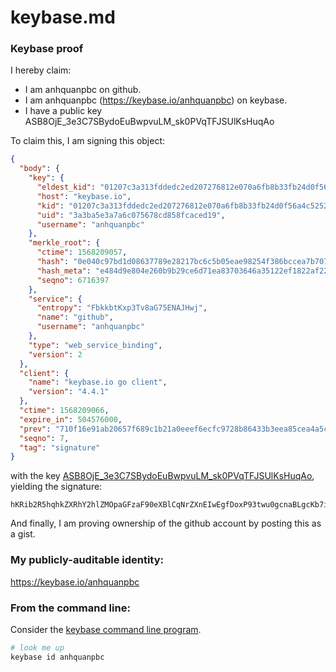 # keybase.md
### Keybase proof

I hereby claim:

  * I am anhquanpbc on github.
  * I am anhquanpbc (https://keybase.io/anhquanpbc) on keybase.
  * I have a public key ASB8OjE_3e3C7SBydoEuBwpvuLM_sk0PVqTFJSUlKsHuqAo

To claim this, I am signing this object:

```json
{
  "body": {
    "key": {
      "eldest_kid": "01207c3a313fddedc2ed207276812e070a6fb8b33fb24d0f56a4c52525252ac1eea80a",
      "host": "keybase.io",
      "kid": "01207c3a313fddedc2ed207276812e070a6fb8b33fb24d0f56a4c52525252ac1eea80a",
      "uid": "3a3ba5e3a7a6c075678cd858fcaced19",
      "username": "anhquanpbc"
    },
    "merkle_root": {
      "ctime": 1568209057,
      "hash": "0e040c97bd1d08637789e28217bc6c5b05eae98254f386bccea7b7076c1cc53c3cf0cecb16228fb1020c40fab5905e0d80cae7711883f83087194947b9fec768",
      "hash_meta": "e484d9e804e260b9b29ce6d71ea83703646a35122ef1822af22d9a7c306ea597",
      "seqno": 6716397
    },
    "service": {
      "entropy": "FbkkbtKxp3Tv8aG75ENAJHwj",
      "name": "github",
      "username": "anhquanpbc"
    },
    "type": "web_service_binding",
    "version": 2
  },
  "client": {
    "name": "keybase.io go client",
    "version": "4.4.1"
  },
  "ctime": 1568209066,
  "expire_in": 504576000,
  "prev": "710f16e91ab20657f689c1b21a0eeef6ecfc9728b86433b3eea85cea4a5c44bb",
  "seqno": 7,
  "tag": "signature"
}
```

with the key [ASB8OjE_3e3C7SBydoEuBwpvuLM_sk0PVqTFJSUlKsHuqAo](https://keybase.io/anhquanpbc), yielding the signature:

```
hKRib2R5hqhkZXRhY2hlZMOpaGFzaF90eXBlCqNrZXnEIwEgfDoxP93twu0gcnaBLgcKb7izP7JND1akxSUlJSrB7qgKp3BheWxvYWTESpcCB8QgcQ8W6RqyBlf2icGyGg7u9uz8lyi4ZDOz7qhc6kpcRLvEIGACqhOte84NFzTrf562AlVq5aieMDgfkTR6f/WT72tEAgHCo3NpZ8RANw8wBR8o/FhLG52KLSDWVmbj7VPlXM1676XcuAuyM9iCw6jplbQeLfPu7rIopib6UD2S3kdjfMUnrzG7KeK4D6hzaWdfdHlwZSCkaGFzaIKkdHlwZQildmFsdWXEIOefC+sti+icnYF0xLMYEgjoPAK33EFAKf+1ivcm1qz4o3RhZ80CAqd2ZXJzaW9uAQ==

```

And finally, I am proving ownership of the github account by posting this as a gist.

### My publicly-auditable identity:

https://keybase.io/anhquanpbc

### From the command line:

Consider the [keybase command line program](https://keybase.io/download).

```bash
# look me up
keybase id anhquanpbc
```
